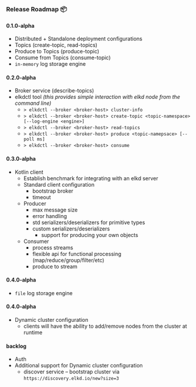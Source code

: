 ### Release Roadmap 📦

#### 0.1.0-alpha

- Distributed + Standalone deployment configurations
- Topics (create-topic, read-topics)
- Produce to Topics (produce-topic)
- Consume from Topics (consume-topic)
- `in-memory` log storage engine

#### 0.2.0-alpha

- Broker service (describe-topics)
- elkdctl tool *(this provides simple interaction with elkd node from the command line)*
    - `> elkdctl --broker <broker-host> cluster-info`
    - `> elkdctl --broker <broker-host> create-topic <topic-namespace> [--log-engine <engine>]`
    - `> elkdctl --broker <broker-host> read-topics`
    - `> elkdctl --broker <broker-host> produce <topic-namepsace> [--poll ms]`
    - `> elkdctl --broker <broker-host> consume`

#### 0.3.0-alpha

- Kotlin client
    - Establish benchmark for integrating with an elkd server
    - Standard client configuration
        - bootstrap broker
        - timeout
    - Producer
        - max message size
        - error handling
        - std serializers/deserializers for primitive types
        - custom serializers/deserializers
            - support for producing your own objects
    - Consumer
        - process streams
        - flexible api for functional processing (map/reduce/group/filter/etc)
        - produce to stream

#### 0.4.0-alpha

- `file` log storage engine

#### 0.4.0-alpha

- Dynamic cluster configuration
    - clients will have the ability to add/remove nodes from the cluster at runtime

#### backlog

- Auth
- Additional support for Dynamic cluster configuration
    - discover service – bootstrap cluster via `https://discovery.elkd.io/new?size=3`
